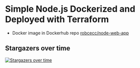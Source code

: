 # Simple Node.js Dockerized and Deployed with Terraform

- Docker image in Dockerhub repo [robcecc/node-web-app](https://hub.docker.com/r/robcecc/node-web-app)

## Stargazers over time

[![Stargazers over time](https://starchart.cc/robcecc27/node_project.svg)](https://starchart.cc/robcecc27/node_project)
